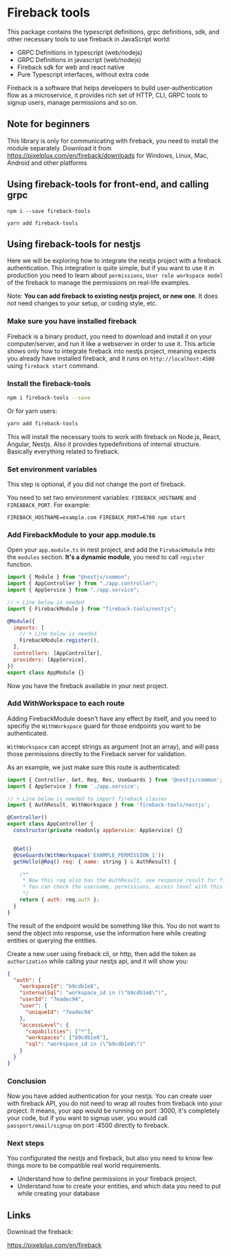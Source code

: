# Fireback tools

This package contains the typescript definitions, grpc definitions, sdk, and other
necessary tools to use fireback in JavaScript world:

- GRPC Definitions in typescript (web/nodejs)
- GRPC Definitions in javascript (web/nodejs)
- Fireback sdk for web and react native
- Pure Typescript interfaces, without extra code

Fireback is a software that helps developers to build user-authentication flow as a microservice,
it provides rich set of HTTP, CLI, GRPC tools to signup users, manage permissions and so on.

## Note for beginners

This library is only for communicating with fireback, you need to install the module separately.
Download it from https://pixelplux.com/en/fireback/downloads for Windows, Linux, Mac, Android and other platforms

## Using fireback-tools for front-end, and calling grpc

```
npm i --save fireback-tools
```

```
yarn add fireback-tools
```

## Using fireback-tools for nestjs



Here we will be exploring how to integrate the nestjs project with a fireback authentication.
This integration is quite simple, but if you want to use it in production you need to learn about `permissions`,
`User role workspace model` of the fireback to manage the permissions on real-life examples.

Note: **You can add fireback to existing nestjs project, or new one**. It does not need changes to your setup,
or coding style, etc.

### Make sure you have installed fireback

Fireback is a binary product, you need to download and install it on your computer/server, and run
it like a webserver in order to use it. This article shows only how to integrate fireback into nestjs project,
meaning expects you already have installed fireback, and it runs on `http://localhost:4500` using `fireback start` command.

### Install the fireback-tools

```bash
npm i fireback-tools --save
```

Or for yarn users:

```bash
yarn add fireback-tools
```

This will install the necessary tools to work with fireback on Node.js, React, Angular, Nestjs. Also it provides
typedefinitions of internal structure. Basically everything related to fireback.

### Set environment variables

This step is optional, if you did not change the port of fireback.

You need to set two environment variables: `FIREBACK_HOSTNAME` and `FIREABACK_PORT`. For example:

```
FIREBACK_HOSTNAME=example.com FIREBACK_PORT=6700 npm start
```

### Add FirebackModule to your app.module.ts

Open your `app.module.ts` in nest project, and add the `FirebackModule` into the `modules` section. **It's a dynamic module**,
you need to call `register` function.

```js
import { Module } from "@nestjs/common";
import { AppController } from "./app.controller";
import { AppService } from "./app.service";

// + Line below is needed
import { FirebackModule } from "fireback-tools/nestjs";

@Module({
  imports: [
    // + Line below is needed
    FirebackModule.register(),
  ],
  controllers: [AppController],
  providers: [AppService],
})
export class AppModule {}
```

Now you have the fireback available in your nest project.

### Add WithWorkspace to each route

Adding FirebackModule doesn't have any effect by itself, and you need to specifiy the `WithWorkspace` guard
for those endpoints you want to be authenticated.

`WithWorkspace` can accept strings as argument (not an array), and will pass those permissions directly
to the Fireback server for validation.

As an example, we just make sure this route is authenticated:

```js
import { Controller, Get, Req, Res, UseGuards } from '@nestjs/common';
import { AppService } from './app.service';

// + Line below is needed to import fireback classes
import { AuthResult, WithWorkspace } from 'fireback-tools/nestjs';

@Controller()
export class AppController {
  constructor(private readonly appService: AppService) {}


  @Get()
  @UseGuards(WithWorkspace('EXAMPLE_PERMISSION_1'))
  getHello(@Req() req: { name: string } & AuthResult) {

    /**
     * Now this req also has the AuthResult, see response result for fields.
     * You can check the username, permissions, access level with this object.
     */
    return { auth: req.auth };
  }
}
```

The result of the endpoint would be something like this. You do not want to send the object into response,
use the information here while creating entities or querying the entities.

Create a new user using fireback cli, or http, then add the token as `authorization` while calling your
nestjs api, and it will show you:

```json
{
  "auth": {
    "workspaceId": "b9cdb1e8",
    "internalSql": "workspace_id in (\"b9cdb1e8\")",
    "userId": "7eadec94",
    "user": {
      "uniqueId": "7eadec94"
    },
    "accessLevel": {
      "capabilities": ["*"],
      "workspaces": ["b9cdb1e8"],
      "sql": "workspace_id in (\"b9cdb1e8\")"
    }
  }
}
```

### Conclusion

Now you have added authentication for your nestjs. You can create user with fireback API, you do not need
to wrap all routes from fireback into your project. It means, your app would be running on port :3000,
it's completely your code, but if you want to signup user, you would call `passport/email/signup` on port :4500
directly to fireback.

### Next steps

You configurated the nestjs and fireback, but also you need to know few things more to be compatible real world requirements.

- Understand how to define permissions in your fireback project.
- Understand how to create your entities, and which data you need to put while creating your database


## Links

Download the fireback:

https://pixelplux.com/en/fireback
